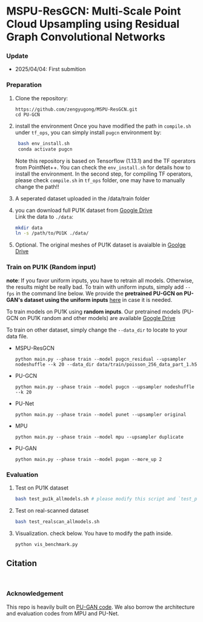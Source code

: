 # MSPU-ResGCN: Multi-Scale Point Cloud Upsampling using Residual Graph Convolutional Networks 


### Update
* 2025/04/04: First submition


### Preparation

1. Clone the repository:

   ```shell
   https://github.com/zengyugong/MSPU-ResGCN.git
   cd PU-GCN
   ```
   
2. install the environment
   Once you have modified the path in `compile.sh` under `tf_ops`, you can simply install `pugcn` environment by:  
   
   ```bash
    bash env_install.sh
    conda activate pugcn
   ```
   
   Note this repository is based on Tensorflow (1.13.1) and the TF operators from PointNet++.  You can check the `env_install.sh` for details how to install the environment.  In the second step, for compiling TF operators, please check `compile.sh` in `tf_ops` folder, one may have to manually change the path!!
   
3. A seperated dataset uploaded in the /data/train folder
   
4. you can download full PU1K dataset from [Google Drive](https://drive.google.com/file/d/1oTAx34YNbL6GDwHYL2qqvjmYtTVWcELg/view?usp=sharing)  
    Link the data to `./data`:

    ```bash
    mkdir data
    ln -s /path/to/PU1K ./data/
    ```
5. Optional. The original meshes of PU1K dataset is avaialble in [Goolge Drive](https://drive.google.com/file/d/1tnMjJUeh1e27mCRSNmICwGCQDl20mFae/view?usp=sharing)
    
### Train on PU1K (Random input) 

**note**: If you favor uniform inputs, you have to retrain all models. Otherwise, the results might be really bad. To train with uniform inputs, simply add `--fps` in the command line below.
We provide the **pretrained PU-GCN on PU-GAN's dataset using the uniform inputs** [here](https://drive.google.com/file/d/1xdG3hUomPoUhdusuYjHqCyl8YMBwYrZg/view?usp=share_link) in case it is needed. 

To train models on PU1K using **random inputs**. Our pretrained models (PU-GCN on PU1K random and other models) are available [Google Drive](https://drive.google.com/file/d/1vusBIw7sd69gnyaeoWMiGaPHfkyHM5Qb/view?usp=sharing)

To train on other dataset, simply change the `--data_dir` to locate to your data file. 

-  MSPU-ResGCN
    ```shell
    python main.py --phase train --model pugcn_residual --upsampler nodeshuffle --k 20 --data_dir data/train/poisson_256_data_part_1.h5
    ```

-  PU-GCN
    ```shell
    python main.py --phase train --model pugcn --upsampler nodeshuffle --k 20 
    ```

-  PU-Net
    ```
    python main.py --phase train --model punet --upsampler original  
    ```

-  MPU
    ```
    python main.py --phase train --model mpu --upsampler duplicate 
    ```

-  PU-GAN
    ```
    python main.py --phase train --model pugan --more_up 2 
    ```



### Evaluation

1. Test on PU1K dataset
   ```bash
   bash test_pu1k_allmodels.sh # please modify this script and `test_pu1k.sh` if needed
   ```

5. Test on real-scanned dataset

    ```bash
    bash test_realscan_allmodels.sh
    ```

6. Visualization. 
    check below. You have to modify the path inside. 
    
    ```bash
    python vis_benchmark.py
    ```
    



## Citation



​    
### Acknowledgement
This repo is heavily built on [PU-GAN code](https://github.com/liruihui/PU-GAN). We also borrow the architecture and evaluation codes from MPU and PU-Net. 



